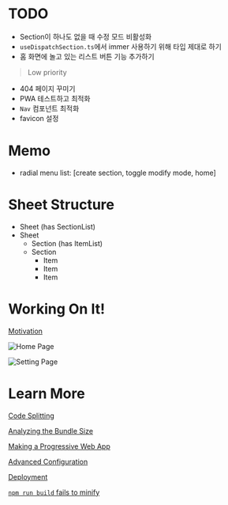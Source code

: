 # TODO

- Section이 하나도 없을 때 수정 모드 비활성화
- `useDispatchSection.ts`에서 immer 사용하기 위해 타입 제대로 하기
- 홈 화면에 놀고 있는 리스트 버튼 기능 추가하기

> Low priority

- 404 페이지 꾸미기
- PWA 테스트하고 최적화
- `Nav` 컴포넌트 최적화
- favicon 설정

# Memo

- radial menu list: [create section, toggle modify mode, home]

# Sheet Structure

- Sheet (has SectionList)
- Sheet
  - Section (has ItemList)
  - Section
    - Item
    - Item
    - Item

# Working On It!

[Motivation](https://youtu.be/PtVOesopqD4?t=1547)

![Home Page](https://user-images.githubusercontent.com/61522272/111319361-416a1b80-86a9-11eb-8873-78bb420119cf.png)

![Setting Page](https://user-images.githubusercontent.com/61522272/111319398-4af38380-86a9-11eb-8bf3-5f83882118fe.png)

# Learn More

[Code Splitting](https://facebook.github.io/create-react-app/docs/code-splitting)

[Analyzing the Bundle Size](https://facebook.github.io/create-react-app/docs/analyzing-the-bundle-size)

[Making a Progressive Web App](https://facebook.github.io/create-react-app/docs/making-a-progressive-web-app)

[Advanced Configuration](https://facebook.github.io/create-react-app/docs/advanced-configuration)

[Deployment](https://facebook.github.io/create-react-app/docs/deployment)

[`npm run build` fails to minify](https://facebook.github.io/create-react-app/docs/troubleshooting#npm-run-build-fails-to-minify)
